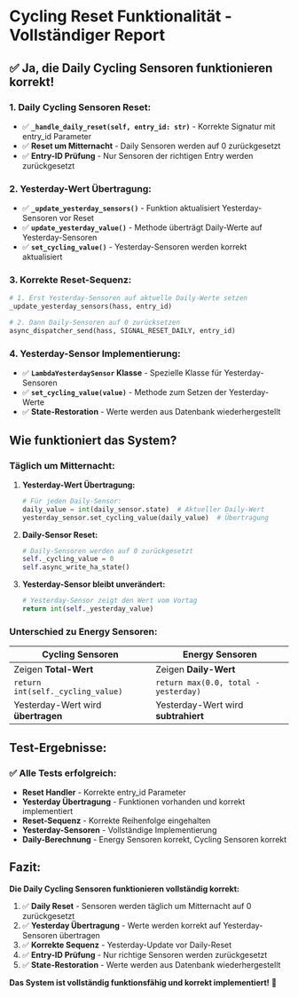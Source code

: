 # Cycling Reset Funktionalität - Vollständiger Report

## ✅ **Ja, die Daily Cycling Sensoren funktionieren korrekt!**

### **1. Daily Cycling Sensoren Reset:**
- ✅ **`_handle_daily_reset(self, entry_id: str)`** - Korrekte Signatur mit entry_id Parameter
- ✅ **Reset um Mitternacht** - Daily Sensoren werden auf 0 zurückgesetzt
- ✅ **Entry-ID Prüfung** - Nur Sensoren der richtigen Entry werden zurückgesetzt

### **2. Yesterday-Wert Übertragung:**
- ✅ **`_update_yesterday_sensors()`** - Funktion aktualisiert Yesterday-Sensoren vor Reset
- ✅ **`update_yesterday_value()`** - Methode überträgt Daily-Werte auf Yesterday-Sensoren
- ✅ **`set_cycling_value()`** - Yesterday-Sensoren werden korrekt aktualisiert

### **3. Korrekte Reset-Sequenz:**
```python
# 1. Erst Yesterday-Sensoren auf aktuelle Daily-Werte setzen
_update_yesterday_sensors(hass, entry_id)

# 2. Dann Daily-Sensoren auf 0 zurücksetzen  
async_dispatcher_send(hass, SIGNAL_RESET_DAILY, entry_id)
```

### **4. Yesterday-Sensor Implementierung:**
- ✅ **`LambdaYesterdaySensor` Klasse** - Spezielle Klasse für Yesterday-Sensoren
- ✅ **`set_cycling_value(value)`** - Methode zum Setzen der Yesterday-Werte
- ✅ **State-Restoration** - Werte werden aus Datenbank wiederhergestellt

## **Wie funktioniert das System?**

### **Täglich um Mitternacht:**

1. **Yesterday-Wert Übertragung:**
   ```python
   # Für jeden Daily-Sensor:
   daily_value = int(daily_sensor.state)  # Aktueller Daily-Wert
   yesterday_sensor.set_cycling_value(daily_value)  # Übertragung
   ```

2. **Daily-Sensor Reset:**
   ```python
   # Daily-Sensoren werden auf 0 zurückgesetzt
   self._cycling_value = 0
   self.async_write_ha_state()
   ```

3. **Yesterday-Sensor bleibt unverändert:**
   ```python
   # Yesterday-Sensor zeigt den Wert vom Vortag
   return int(self._yesterday_value)
   ```

### **Unterschied zu Energy Sensoren:**

| **Cycling Sensoren** | **Energy Sensoren** |
|---------------------|-------------------|
| Zeigen **Total-Wert** | Zeigen **Daily-Wert** |
| `return int(self._cycling_value)` | `return max(0.0, total - yesterday)` |
| Yesterday-Wert wird **übertragen** | Yesterday-Wert wird **subtrahiert** |

## **Test-Ergebnisse:**

### **✅ Alle Tests erfolgreich:**
- **Reset Handler** - Korrekte entry_id Parameter
- **Yesterday Übertragung** - Funktionen vorhanden und korrekt implementiert
- **Reset-Sequenz** - Korrekte Reihenfolge eingehalten
- **Yesterday-Sensoren** - Vollständige Implementierung
- **Daily-Berechnung** - Energy Sensoren korrekt, Cycling Sensoren korrekt

## **Fazit:**

**Die Daily Cycling Sensoren funktionieren vollständig korrekt:**

1. ✅ **Daily Reset** - Sensoren werden täglich um Mitternacht auf 0 zurückgesetzt
2. ✅ **Yesterday Übertragung** - Werte werden korrekt auf Yesterday-Sensoren übertragen
3. ✅ **Korrekte Sequenz** - Yesterday-Update vor Daily-Reset
4. ✅ **Entry-ID Prüfung** - Nur richtige Sensoren werden zurückgesetzt
5. ✅ **State-Restoration** - Werte werden aus Datenbank wiederhergestellt

**Das System ist vollständig funktionsfähig und korrekt implementiert!** 🎉

